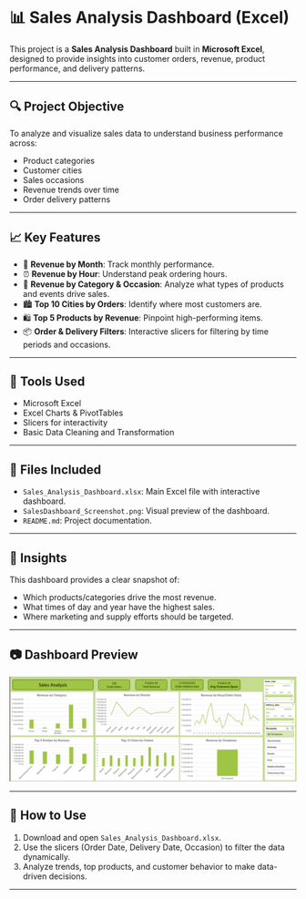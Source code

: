 # 📊 Sales Analysis Dashboard (Excel)

This project is a **Sales Analysis Dashboard** built in **Microsoft Excel**, designed to provide insights into customer orders, revenue, product performance, and delivery patterns.

---

## 🔍 Project Objective
To analyze and visualize sales data to understand business performance across:
- Product categories
- Customer cities
- Sales occasions
- Revenue trends over time
- Order delivery patterns

---

## 📈 Key Features
- 📅 **Revenue by Month**: Track monthly performance.
- ⏰ **Revenue by Hour**: Understand peak ordering hours.
- 🎁 **Revenue by Category & Occasion**: Analyze what types of products and events drive sales.
- 🏙️ **Top 10 Cities by Orders**: Identify where most customers are.
- 🛍️ **Top 5 Products by Revenue**: Pinpoint high-performing items.
- 📦 **Order & Delivery Filters**: Interactive slicers for filtering by time periods and occasions.

---

## 💼 Tools Used
- Microsoft Excel
- Excel Charts & PivotTables
- Slicers for interactivity
- Basic Data Cleaning and Transformation

---

## 📁 Files Included
- `Sales_Analysis_Dashboard.xlsx`: Main Excel file with interactive dashboard.
- `SalesDashboard_Screenshot.png`: Visual preview of the dashboard.
- `README.md`: Project documentation.

---

## 📝 Insights
This dashboard provides a clear snapshot of:
- Which products/categories drive the most revenue.
- What times of day and year have the highest sales.
- Where marketing and supply efforts should be targeted.

---

## 📷 Dashboard Preview

![Sales Dashboard](https://github.com/AkashGavade1/Sales-Analysis-Dashboard-Excel-/blob/main/Snapshot%20of%20Sales%20Dashboard.png)

---

## 🚀 How to Use
1. Download and open `Sales_Analysis_Dashboard.xlsx`.
2. Use the slicers (Order Date, Delivery Date, Occasion) to filter the data dynamically.
3. Analyze trends, top products, and customer behavior to make data-driven decisions.

---
